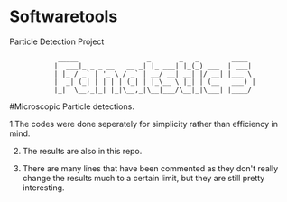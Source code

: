 # Softwaretools
Particle Detection Project


                _____                 _       _   _        ____   
               |  ___|_ _ _ __   __ _| |_ ___| |_(_) ___  | ___|  
               | |_ / _` | '_ \ / _` | __/ __| __| |/ __| |___ \  
               |  _| (_| | | | | (_| | |_\__ \ |_| | (__   ___) | 
               |_|  \__,_|_| |_|\__,_|\__|___/\__|_|\___| |____/  
                                                    
                                                                         
                                                                
                                                                     
                                                                         
                                                                         

#Microscopic Particle detections.

1.The codes were done seperately for simplicity rather than efficiency in mind. 

2. The results are also in this repo.

3. There are many lines that have been commented as they don't really change the results much to a certain limit, but they are still pretty interesting.

